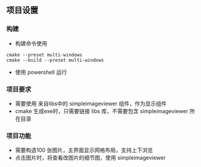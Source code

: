 ## 项目设置

### 构建
- 构建命令使用
```
cmake --preset multi-windows
cmake --build --preset multi-windows
```
- 使用 powershell 运行

### 项目要求
- 需要使用 来自libs中的 simpleimageviewer 组件，作为显示组件
- cmake 生成exe时，只需要链接 libs 库，不需要包含 simpleimageviewer 所在目录

### 项目功能

- 需要构造100 张图片，主界面显示网格布局，支持上下浏览
- 点击图片时，将查看改图片的细节图，使用 simpleimageviewer
